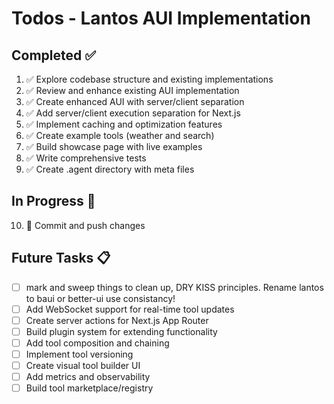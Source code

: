 # Todos - Lantos AUI Implementation

## Completed ✅
1. ✅ Explore codebase structure and existing implementations
2. ✅ Review and enhance existing AUI implementation  
3. ✅ Create enhanced AUI with server/client separation
4. ✅ Add server/client execution separation for Next.js
5. ✅ Implement caching and optimization features
6. ✅ Create example tools (weather and search)
7. ✅ Build showcase page with live examples
8. ✅ Write comprehensive tests
9. ✅ Create .agent directory with meta files

## In Progress 🔄
10. 🔄 Commit and push changes

## Future Tasks 📋
- [ ] mark and sweep things to clean up, DRY KISS principles. Rename lantos to baui or better-ui use consistancy!
- [ ] Add WebSocket support for real-time tool updates
- [ ] Create server actions for Next.js App Router
- [ ] Build plugin system for extending functionality
- [ ] Add tool composition and chaining
- [ ] Implement tool versioning
- [ ] Create visual tool builder UI
- [ ] Add metrics and observability
- [ ] Build tool marketplace/registry
